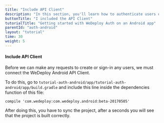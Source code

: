 ```yaml
---
title: "Include API Client"
description: "In this section, you'll learn how to authenticate users on an Android app using the WeDeploy API Client."
buttonTitle: "I included the API Client"
tutorialTitle: "Getting started with WeDeploy Auth on an Android app"
parentId: "auth-android"
layout: "tutorial"
time: 30
weight: 5
---
```


#### Include API Client

Before we can make any requests to create or sign-in any users, we must connect the WeDeploy Android API Client.

To do this, go to `tutorial-auth-android/app/tutorial-auth-android/app/build.gradle` and include this line inside the dependencies function of this file:

```text/x-groovy
compile 'com.wedeploy:com.wedeploy.android:beta-20170505'
```

After doing this, you have to sync the project, after a seconds you will see that the project is built correctly.